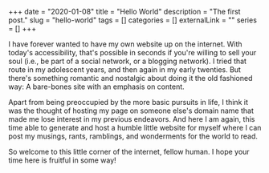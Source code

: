 +++ 
date = "2020-01-08"
title = "Hello World"
description = "The first post."
slug = "hello-world" 
tags = []
categories = []
externalLink = ""
series = []
+++

I have forever wanted to have my own website up on the internet. With today's accessibility, that's possible in seconds if you're willing to sell your soul (i.e., be part of a social network, or a blogging network). I tried that route in my adolescent years, and then again in my early twenties. But there's something romantic and nostalgic about doing it the old fashioned way: A bare-bones site with an emphasis on content. 

Apart from being preoccupied by the more basic pursuits in life, I think it was the thought of hosting my page on someone else's domain name that made me lose interest in my previous endeavors. And here I am again, this time able to generate and host a humble little website for myself where I can post my musings, rants, ramblings, and wonderments for the world to read. 

So welcome to this little corner of the internet, fellow human. I hope your time here is fruitful in some way!
